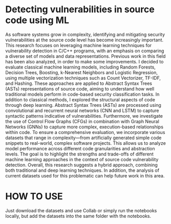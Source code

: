 # Detecting vulnerabilities in source code using ML

As software systems grow in complexity, identifying and mitigating security vulnerabilities at the source code level has become increasingly important. This research focuses on leveraging machine learning techniques for vulnerability detection in C/C++ programs, with an emphasis on comparing a diverse set of models and data representations. Previous work in this field has been also analyzed, in order to make some improvements.
I decided to evaluate classical machine learning models, including Random Forests, Decision Trees, Boosting, k-Nearest Neighbors and Logistic Regression, using multiple vectorization techniques such as Count Vectorizer, TF-IDF, and Hashing. These approaches are applied to Abstract Syntax Trees (ASTs) representations of source code, aiming to understand how well traditional models perform in code-based security classification tasks.
In addition to classical methods, I explored the structural aspects of code through deep learning. Abstract Syntax Trees (ASTs) are processed using convolutional and recurrent neural networks (CNN and LSTM) to capture syntactic patterns indicative of vulnerabilities. Furthermore, we investigate the use of Control Flow Graphs (CFGs) in combination with Graph Neural Networks (GNNs) to capture more complex, execution-based relationships within code.
To ensure a comprehensive evaluation, we incorporate various datasets that range in complexity—from artificially generated simple code snippets to real-world, complex software projects. This allows us to analyze model performance across different code granularities and abstraction levels. 
The goal is to highlight the strengths and trade-offs of different machine learning approaches in the context of source code vulnerability detection. Overall, this research suggests a hybrid approach, combining both traditional and deep learning techniques. In addition, the analysis of current datasets used for this problematic can help future work in this area.


# HOW TO USE

Just download the datasets and use Collab or simply run the notebooks locally, but add the datasets into the same folder with the notebooks.
